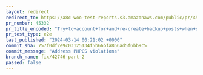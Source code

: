 ```yaml
---
layout: redirect
redirect_to: https://a8c-woo-test-reports.s3.amazonaws.com/public/pr/45332/e2e/index.html
pr_number: 45332
pr_title_encoded: "Try+to+account+for+and+re-create+backup+posts+when+syncing+orders"
pr_test_type: e2e
last_published: "2024-03-14 00:21:02 +0000"
commit_sha: 757f0df2e9c03125134f5b66bfa866ad5f6bb9c5
commit_message: "Address PHPCS violations"
branch_name: fix/42746-part-2
passed: false
---
```

